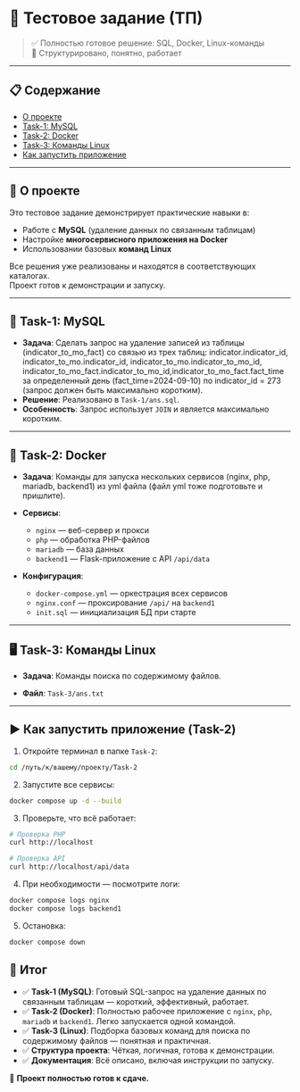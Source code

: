 # 🚀 Тестовое задание (ТП)

> ✅ Полностью готовое решение: SQL, Docker, Linux-команды  
> 🔧 Структурировано, понятно, работает

---

## 📋 Содержание
- [О проекте](#-о-проекте)
- [Task-1: MySQL](#-task-1-mysql)
- [Task-2: Docker](#-task-2-docker)
- [Task-3: Команды Linux](#-task-3-команды-linux)
- [Как запустить приложение](#-как-запустить-приложение)

---

## 📖 О проекте

Это тестовое задание демонстрирует практические навыки в:
- Работе с **MySQL** (удаление данных по связанным таблицам)
- Настройке **многосервисного приложения на Docker**
- Использовании базовых **команд Linux**

Все решения уже реализованы и находятся в соответствующих каталогах.  
Проект готов к демонстрации и запуску.

---

## 💾 Task-1: MySQL

- **Задача**: Сделать запрос на удаление записей из таблицы (indicator_to_mo_fact)  со связью из трех таблиц: indicator.indicator_id, indicator_to_mo.indicator_id, indicator_to_mo.indicator_to_mo_id, indicator_to_mo_fact.indicator_to_mo_id,indicator_to_mo_fact.fact_time  за определенный день (fact_time=2024-09-10) по indicator_id = 273
(запрос должен быть максимально коротким).
- **Решение**: Реализовано в `Task-1/ans.sql`.
- **Особенность**: Запрос использует `JOIN` и является максимально коротким.

---

## 🐳 Task-2: Docker

- **Задача**: Команды для запуска нескольких сервисов (nginx, php, mariadb, backend1) из yml файла (файл yml тоже подготовьте и пришлите).

- **Сервисы**:
  - `nginx` — веб-сервер и прокси
  - `php` — обработка PHP-файлов
  - `mariadb` — база данных
  - `backend1` — Flask-приложение с API `/api/data`

- **Конфигурация**:
  - `docker-compose.yml` — оркестрация всех сервисов
  - `nginx.conf` — проксирование `/api/` на `backend1`
  - `init.sql` — инициализация БД при старте

---

## 🖥️ Task-3: Команды Linux


- **Задача**: Команды поиска по содержимому файлов.

- **Файл**: `Task-3/ans.txt`

---

## ▶️ Как запустить приложение (Task-2)

1. Откройте терминал в папке `Task-2`:

```bash
cd /путь/к/вашему/проекту/Task-2
```

2. Запустите все сервисы:

```bash
docker compose up -d --build
```

3. Проверьте, что всё работает:

```bash
# Проверка PHP
curl http://localhost

# Проверка API
curl http://localhost/api/data
```

4. При необходимости — посмотрите логи:

```bash
docker compose logs nginx
docker compose logs backend1
```

5. Остановка:

```bash
docker compose down
```

## 🎯 Итог

- ✅ **Task-1 (MySQL)**: Готовый SQL-запрос на удаление данных по связанным таблицам — короткий, эффективный, работает.
- ✅ **Task-2 (Docker)**: Полностью рабочее приложение с `nginx`, `php`, `mariadb` и `backend1`. Легко запускается одной командой.
- ✅ **Task-3 (Linux)**: Подборка базовых команд для поиска по содержимому файлов — понятная и практичная.
- ✅ **Структура проекта**: Чёткая, логичная, готова к демонстрации.
- ✅ **Документация**: Всё описано, включая инструкции по запуску.

📌 **Проект полностью готов к сдаче.**


